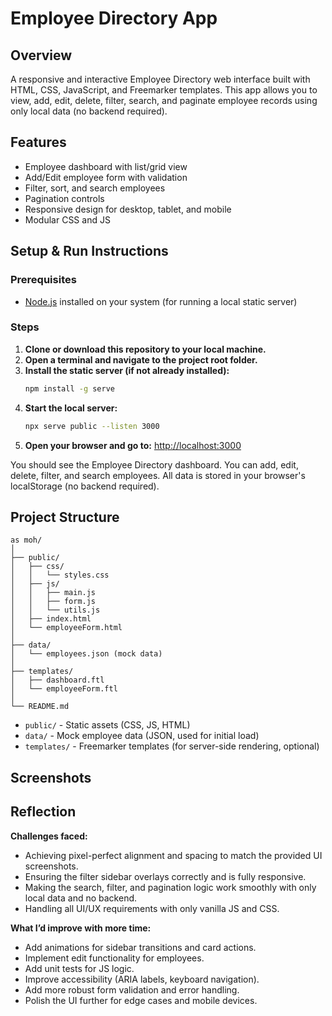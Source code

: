 # Employee Directory App

## Overview
A responsive and interactive Employee Directory web interface built with HTML, CSS, JavaScript, and Freemarker templates. This app allows you to view, add, edit, delete, filter, search, and paginate employee records using only local data (no backend required).

## Features
- Employee dashboard with list/grid view
- Add/Edit employee form with validation
- Filter, sort, and search employees
- Pagination controls
- Responsive design for desktop, tablet, and mobile
- Modular CSS and JS

## Setup & Run Instructions

### Prerequisites
- [Node.js](https://nodejs.org/) installed on your system (for running a local static server)

### Steps
1. **Clone or download this repository to your local machine.**
2. **Open a terminal and navigate to the project root folder.**
3. **Install the static server (if not already installed):**
   ```bash
   npm install -g serve
   ```
4. **Start the local server:**
   ```bash
   npx serve public --listen 3000
   ```
5. **Open your browser and go to:**
   [http://localhost:3000](http://localhost:3000)

You should see the Employee Directory dashboard. You can add, edit, delete, filter, and search employees. All data is stored in your browser's localStorage (no backend required).

## Project Structure
```
as moh/
│
├── public/
│   ├── css/
│   │   └── styles.css
│   ├── js/
│   │   ├── main.js
│   │   ├── form.js
│   │   └── utils.js
│   ├── index.html
│   └── employeeForm.html
│
├── data/
│   └── employees.json (mock data)
│
├── templates/
│   ├── dashboard.ftl
│   └── employeeForm.ftl
│
└── README.md
```

- `public/` - Static assets (CSS, JS, HTML)
- `data/` - Mock employee data (JSON, used for initial load)
- `templates/` - Freemarker templates (for server-side rendering, optional)

## Screenshots
<!-- Add screenshots of your UI here -->

## Reflection
**Challenges faced:**
- Achieving pixel-perfect alignment and spacing to match the provided UI screenshots.
- Ensuring the filter sidebar overlays correctly and is fully responsive.
- Making the search, filter, and pagination logic work smoothly with only local data and no backend.
- Handling all UI/UX requirements with only vanilla JS and CSS.

**What I’d improve with more time:**
- Add animations for sidebar transitions and card actions.
- Implement edit functionality for employees.
- Add unit tests for JS logic.
- Improve accessibility (ARIA labels, keyboard navigation).
- Add more robust form validation and error handling.
- Polish the UI further for edge cases and mobile devices. 